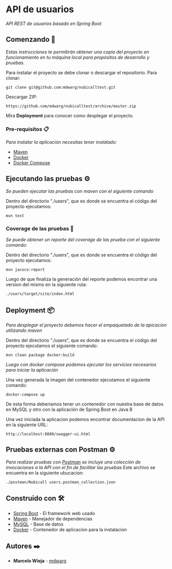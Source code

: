 # API de usuarios 

_API REST de usuarios basado en Spring Boot_

## Comenzando 🚀

_Estas instrucciones te permitirán obtener una copia del proyecto en funcionamiento en tu máquina local para propósitos de desarrollo y pruebas._

Para instalar el proyecto se debe clonar o descargar el repositorio.
Para clonar:
```
git clone git@github.com:mdwarg/nubicalltest.git
```
Descargar ZIP:
```
https://github.com/mdwarg/nubicalltest/archive/master.zip
```

Mira **Deployment** para conocer como desplegar el proyecto.


### Pre-requisitos 📋

_Para instalar la aplicación necesitas tener instalado:_

* [Maven](https://maven.apache.org/install.html)
* [Docker](https://docs.docker.com/install/)
* [Docker Compose](https://docs.docker.com/compose/install/)

## Ejecutando las pruebas ⚙️

_Se pueden ejecutar las pruebas con maven con el siguiente comando_

Dentro del directorio "./users", que es donde se encuentra el código del proyecto ejecutamos:
```
mvn test
```

### Coverage de las pruebas 🔩

_Se puede obtener un reporte del coverage de las prueba con el siguiente comando:_

Dentro del directorio "./users", que es donde se encuentra el código del proyecto ejecutamos:
```
mvn jacoco:report
```
Luego de que finaliza la generación del reporte podemos encontrar una version del mismo en la siguiente ruta:
```
./users/target/site/index.html
```

## Deployment 📦

_Para desplegar el proyecto debemos hacer el empaquetado de la apicacion utilizando maven_

Dentro del directorio "./users", que es donde se encuentra el código del proyecto ejecutamos el siguiente comando:
```
mvn clean package docker:build
```
_Luego con docker compose podemos ejecutar los servicios necesarios para iniciar la aplicación_

Una vez generada la imagen del contenedor ejecutamos el siguiente comando:
```
docker-compose up
```
De esta forma deberiamos tener un contenedor con nuestra base de datos en MySQL y otro con la aplicación de Spring Boot en Java 8

Una vez iniciada la aplicacion podemos encontrar documentacion de la API en la siguiente URL:
```
http://localhost:8080/swagger-ui.html
```

## Pruebas externas con Postman ⚙️

_Para realizar pruebas con [Postman](https://www.getpostman.com/) se incluye una colección de invocaciones a la API con el fin de facilitar las pruebas_
Este archivo se encuentra en la siguiente ubucacion:
```
./postman/Nubicall users.postman_collection.json
```

## Construido con 🛠️

* [Spring Boot](http://spring.io/projects/spring-boot) - El framework web usado
* [Maven](https://maven.apache.org/) - Manejador de dependencias
* [MySQL](https://www.mysql.com/) - Base de datos
* [Docker](https://www.docker.com/) - Contenedor de aplicacion para la instalacion

## Autores ✒️

* **Marcelo Wieja** - [mdwarg](https://github.com/mdwarg)


